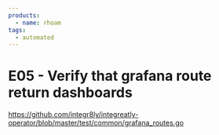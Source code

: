 ```yaml
---
products:
  - name: rhoam
tags:
  - automated
---
```


# E05 - Verify that grafana route return dashboards

https://github.com/integr8ly/integreatly-operator/blob/master/test/common/grafana_routes.go
